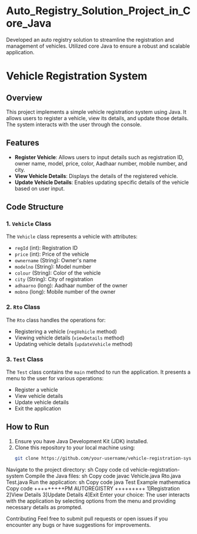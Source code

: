 # Auto_Registry_Solution_Project_in_Core_Java
 Developed an auto registry solution to streamline the registration and management of vehicles.  Utilized core Java to ensure a robust and scalable application.
# Vehicle Registration System

## Overview

This project implements a simple vehicle registration system using Java. It allows users to register a vehicle, view its details, and update those details. The system interacts with the user through the console.

## Features

- **Register Vehicle**: Allows users to input details such as registration ID, owner name, model, price, color, Aadhaar number, mobile number, and city.
- **View Vehicle Details**: Displays the details of the registered vehicle.
- **Update Vehicle Details**: Enables updating specific details of the vehicle based on user input.

## Code Structure

### 1. `Vehicle` Class

The `Vehicle` class represents a vehicle with attributes:
- `regId` (int): Registration ID
- `price` (int): Price of the vehicle
- `ownername` (String): Owner's name
- `modelno` (String): Model number
- `colour` (String): Color of the vehicle
- `city` (String): City of registration
- `adhaarno` (long): Aadhaar number of the owner
- `mobno` (long): Mobile number of the owner

### 2. `Rto` Class

The `Rto` class handles the operations for:
- Registering a vehicle (`regVehicle` method)
- Viewing vehicle details (`viewDetails` method)
- Updating vehicle details (`updateVehicle` method)

### 3. `Test` Class

The `Test` class contains the `main` method to run the application. It presents a menu to the user for various operations:
- Register a vehicle
- View vehicle details
- Update vehicle details
- Exit the application

## How to Run

1. Ensure you have Java Development Kit (JDK) installed.
2. Clone this repository to your local machine using:
   ```sh
   git clone https://github.com/your-username/vehicle-registration-system.git


Navigate to the project directory:
sh
Copy code
cd vehicle-registration-system
Compile the Java files:
sh
Copy code
javac Vehicle.java Rto.java Test.java
Run the application:
sh
Copy code
java Test
Example
mathematica
Copy code
+++++++++PM AUTOREGISTRY +++++++++
1]Registration
2]View Details
3]Update Details
4]Exit
Enter your choice:
The user interacts with the application by selecting options from the menu and providing necessary details as prompted.

Contributing
Feel free to submit pull requests or open issues if you encounter any bugs or have suggestions for improvements.
